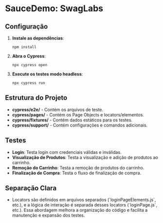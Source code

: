 # SauceDemo: SwagLabs

## Configuração

1. **Instale as dependências**:
   ```console
   npm install
   ```

2. **Abra o Cypress**:
   ```console
   npx cypress open
   ```

3. **Execute os testes modo headless**:
   ```console
   npx cypress run
   ```

## Estrutura do Projeto

- **cypress/e2e/** - Contém os arquivos de teste.
- **cypress/pages/** - Contém os Page Objects e locators/elementos.
- **cypress/fixtures/** - Contém dados estáticos para os testes.
- **cypress/support/** - Contém configurações e comandos adicionais.

## Testes

- **Login**: Testa login com credenciais válidas e inválidas.
- **Visualização de Produtos**: Testa a visualização e adição de produtos ao carrinho.
- **Remoção do Carrinho**: Testa a remoção de produtos do carrinho.
- **Finalização de Compra**: Testa o fluxo de finalização de compra.

## Separação Clara
   - Locators são definidos em arquivos separados (\`loginPageElements.js\`, etc.), e a lógica de interação é separada desses locators (\`loginPage.js\`, etc.). Essa abordagem melhora a organização do código e facilita a manutenção e expansão dos testes.
